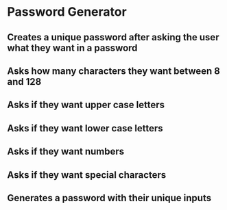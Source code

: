 # Password Generator 
## Creates a unique password after asking the user what they want in a password
## Asks how many characters they want between 8 and 128
## Asks if they want upper case letters
## Asks if they want lower case letters
## Asks if they want numbers
## Asks if they want special characters 
## Generates a password with their unique inputs
